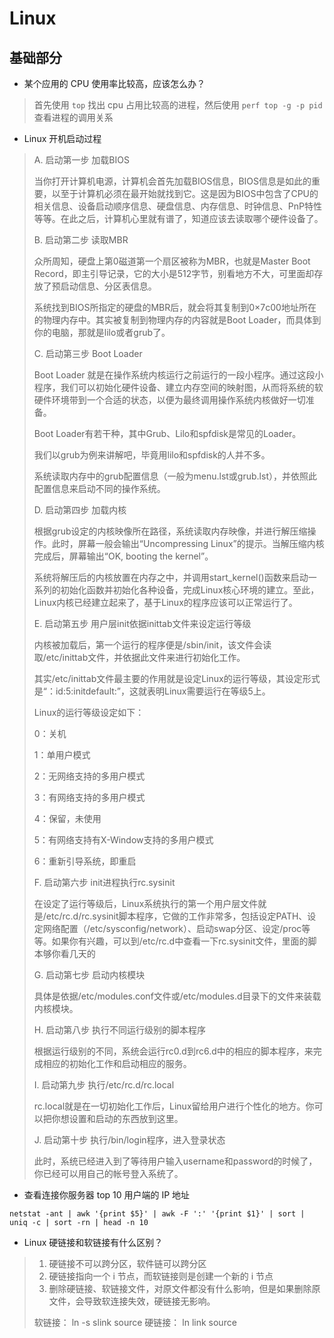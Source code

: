 # Linux

## 基础部分

* 某个应用的 CPU 使用率比较高，应该怎么办？

> 首先使用 `top` 找出 cpu 占用比较高的进程，然后使用 `perf top -g -p pid` 查看进程的调用关系

* Linux 开机启动过程

> A. 启动第一步 加载BIOS
>
> 当你打开计算机电源，计算机会首先加载BIOS信息，BIOS信息是如此的重要，以至于计算机必须在最开始就找到它。这是因为BIOS中包含了CPU的相关信息、设备启动顺序信息、硬盘信息、内存信息、时钟信息、PnP特性等等。在此之后，计算机心里就有谱了，知道应该去读取哪个硬件设备了。
>
> B. 启动第二步 读取MBR
>
> 众所周知，硬盘上第0磁道第一个扇区被称为MBR，也就是Master Boot Record，即主引导记录，它的大小是512字节，别看地方不大，可里面却存放了预启动信息、分区表信息。
>
> 系统找到BIOS所指定的硬盘的MBR后，就会将其复制到0×7c00地址所在的物理内存中。其实被复制到物理内存的内容就是Boot Loader，而具体到你的电脑，那就是lilo或者grub了。
>
> C. 启动第三步 Boot Loader
>
> Boot Loader 就是在操作系统内核运行之前运行的一段小程序。通过这段小程序，我们可以初始化硬件设备、建立内存空间的映射图，从而将系统的软硬件环境带到一个合适的状态，以便为最终调用操作系统内核做好一切准备。
>
> Boot Loader有若干种，其中Grub、Lilo和spfdisk是常见的Loader。
>
> 我们以grub为例来讲解吧，毕竟用lilo和spfdisk的人并不多。
>
> 系统读取内存中的grub配置信息（一般为menu.lst或grub.lst），并依照此配置信息来启动不同的操作系统。
>
> D. 启动第四步 加载内核
>
> 根据grub设定的内核映像所在路径，系统读取内存映像，并进行解压缩操作。此时，屏幕一般会输出“Uncompressing Linux”的提示。当解压缩内核完成后，屏幕输出“OK, booting the kernel”。
>
> 系统将解压后的内核放置在内存之中，并调用start_kernel()函数来启动一系列的初始化函数并初始化各种设备，完成Linux核心环境的建立。至此，Linux内核已经建立起来了，基于Linux的程序应该可以正常运行了。
>
> E. 启动第五步 用户层init依据inittab文件来设定运行等级
>
> 内核被加载后，第一个运行的程序便是/sbin/init，该文件会读取/etc/inittab文件，并依据此文件来进行初始化工作。
>
> 其实/etc/inittab文件最主要的作用就是设定Linux的运行等级，其设定形式是“：id:5:initdefault:”，这就表明Linux需要运行在等级5上。
>
> Linux的运行等级设定如下：
>
> 0：关机
>
> 1：单用户模式
>
> 2：无网络支持的多用户模式
>
> 3：有网络支持的多用户模式
>
> 4：保留，未使用
>
> 5：有网络支持有X-Window支持的多用户模式
>
> 6：重新引导系统，即重启
>
> F. 启动第六步 init进程执行rc.sysinit
>
> 在设定了运行等级后，Linux系统执行的第一个用户层文件就是/etc/rc.d/rc.sysinit脚本程序，它做的工作非常多，包括设定PATH、设定网络配置（/etc/sysconfig/network）、启动swap分区、设定/proc等等。如果你有兴趣，可以到/etc/rc.d中查看一下rc.sysinit文件，里面的脚本够你看几天的
>
> G. 启动第七步 启动内核模块
>
> 具体是依据/etc/modules.conf文件或/etc/modules.d目录下的文件来装载内核模块。
>
> H. 启动第八步 执行不同运行级别的脚本程序
>
> 根据运行级别的不同，系统会运行rc0.d到rc6.d中的相应的脚本程序，来完成相应的初始化工作和启动相应的服务。
>
> I. 启动第九步 执行/etc/rc.d/rc.local
>
> rc.local就是在一切初始化工作后，Linux留给用户进行个性化的地方。你可以把你想设置和启动的东西放到这里。
>
> J. 启动第十步 执行/bin/login程序，进入登录状态
>
> 此时，系统已经进入到了等待用户输入username和password的时候了，你已经可以用自己的帐号登入系统了。

* 查看连接你服务器 top 10 用户端的 IP 地址

```shell
netstat -ant | awk '{print $5}' | awk -F ':' '{print $1}' | sort | uniq -c | sort -rn | head -n 10
```

* Linux 硬链接和软链接有什么区别？

> 1. 硬链接不可以跨分区，软件链可以跨分区
> 2. 硬链接指向一个 i 节点，而软链接则是创建一个新的 i 节点
> 3. 删除硬链接、软链接文件，对原文件都没有什么影响，但是如果删除原文件，会导致软连接失效，硬链接无影响。
>
> 软链接： ln -s slink source
> 硬链接： ln link source